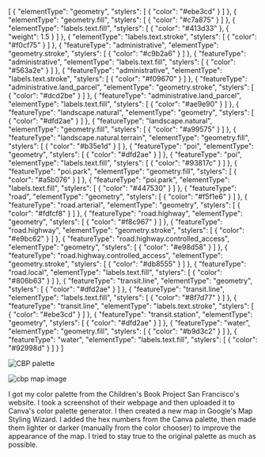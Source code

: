 [
  {
    "elementType": "geometry",
    "stylers": [
      {
        "color": "#ebe3cd"
      }
    ]
  },
  {
    "elementType": "geometry.fill",
    "stylers": [
      {
        "color": "#c7a875"
      }
    ]
  },
  {
    "elementType": "labels.text.fill",
    "stylers": [
      {
        "color": "#413d33"
      },
      {
        "weight": 1.5
      }
    ]
  },
  {
    "elementType": "labels.text.stroke",
    "stylers": [
      {
        "color": "#f0cf75"
      }
    ]
  },
  {
    "featureType": "administrative",
    "elementType": "geometry.stroke",
    "stylers": [
      {
        "color": "#c9b2a6"
      }
    ]
  },
  {
    "featureType": "administrative",
    "elementType": "labels.text.fill",
    "stylers": [
      {
        "color": "#563a2e"
      }
    ]
  },
  {
    "featureType": "administrative",
    "elementType": "labels.text.stroke",
    "stylers": [
      {
        "color": "#f09670"
      }
    ]
  },
  {
    "featureType": "administrative.land_parcel",
    "elementType": "geometry.stroke",
    "stylers": [
      {
        "color": "#dcd2be"
      }
    ]
  },
  {
    "featureType": "administrative.land_parcel",
    "elementType": "labels.text.fill",
    "stylers": [
      {
        "color": "#ae9e90"
      }
    ]
  },
  {
    "featureType": "landscape.natural",
    "elementType": "geometry",
    "stylers": [
      {
        "color": "#dfd2ae"
      }
    ]
  },
  {
    "featureType": "landscape.natural",
    "elementType": "geometry.fill",
    "stylers": [
      {
        "color": "#a99575"
      }
    ]
  },
  {
    "featureType": "landscape.natural.terrain",
    "elementType": "geometry.fill",
    "stylers": [
      {
        "color": "#b35e1d"
      }
    ]
  },
  {
    "featureType": "poi",
    "elementType": "geometry",
    "stylers": [
      {
        "color": "#dfd2ae"
      }
    ]
  },
  {
    "featureType": "poi",
    "elementType": "labels.text.fill",
    "stylers": [
      {
        "color": "#93817c"
      }
    ]
  },
  {
    "featureType": "poi.park",
    "elementType": "geometry.fill",
    "stylers": [
      {
        "color": "#a5b076"
      }
    ]
  },
  {
    "featureType": "poi.park",
    "elementType": "labels.text.fill",
    "stylers": [
      {
        "color": "#447530"
      }
    ]
  },
  {
    "featureType": "road",
    "elementType": "geometry",
    "stylers": [
      {
        "color": "#f5f1e6"
      }
    ]
  },
  {
    "featureType": "road.arterial",
    "elementType": "geometry",
    "stylers": [
      {
        "color": "#fdfcf8"
      }
    ]
  },
  {
    "featureType": "road.highway",
    "elementType": "geometry",
    "stylers": [
      {
        "color": "#f8c967"
      }
    ]
  },
  {
    "featureType": "road.highway",
    "elementType": "geometry.stroke",
    "stylers": [
      {
        "color": "#e9bc62"
      }
    ]
  },
  {
    "featureType": "road.highway.controlled_access",
    "elementType": "geometry",
    "stylers": [
      {
        "color": "#e98d58"
      }
    ]
  },
  {
    "featureType": "road.highway.controlled_access",
    "elementType": "geometry.stroke",
    "stylers": [
      {
        "color": "#db8555"
      }
    ]
  },
  {
    "featureType": "road.local",
    "elementType": "labels.text.fill",
    "stylers": [
      {
        "color": "#806b63"
      }
    ]
  },
  {
    "featureType": "transit.line",
    "elementType": "geometry",
    "stylers": [
      {
        "color": "#dfd2ae"
      }
    ]
  },
  {
    "featureType": "transit.line",
    "elementType": "labels.text.fill",
    "stylers": [
      {
        "color": "#8f7d77"
      }
    ]
  },
  {
    "featureType": "transit.line",
    "elementType": "labels.text.stroke",
    "stylers": [
      {
        "color": "#ebe3cd"
      }
    ]
  },
  {
    "featureType": "transit.station",
    "elementType": "geometry",
    "stylers": [
      {
        "color": "#dfd2ae"
      }
    ]
  },
  {
    "featureType": "water",
    "elementType": "geometry.fill",
    "stylers": [
      {
        "color": "#b9d3c2"
      }
    ]
  },
  {
    "featureType": "water",
    "elementType": "labels.text.fill",
    "stylers": [
      {
        "color": "#92998d"
      }
    ]
  }
]

![CBP palette](https://user-images.githubusercontent.com/101594397/159177385-15ccdcbc-1141-4048-8643-7fa899812a81.JPG)

![cbp map image](https://user-images.githubusercontent.com/101594397/159177398-72371890-a7a4-4cf1-a185-795d02a0fc85.JPG)

I got my color palette from the Children's Book Project San Francisco's website. I took a screenshot of their webpage and then uploaded it to Canva's color palette generator. I then created a new map in Google's Map Styling Wizard. I added the hex numbers from the Canva palette, then made them lighter or darker (manually from the color chooser) to improve the appearance of the map. I tried to stay true to the original palette as much as possible.

